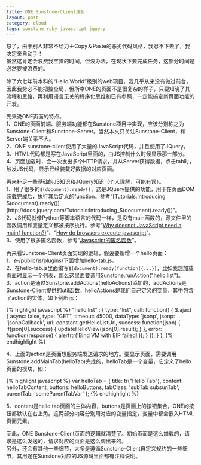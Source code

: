 ```yaml
---
title: ONE Sunstone-Client浅析
layout: post
category: cloud
tags: sunstone ruby javascript jquery
---
```


怒了，由于别人非常不给力＋Copy＆Paste的恶劣代码风格，我忍不下去了，我决定亲自动手！  
虽然这肯定会浪费我宝贵的时间，但没办法，在现状下要完成任务，这部分时间是必然要被浪费的。  

除了六七年前本科的“Hello World”级别的web项目，我几乎从来没有做过前台，因此我势必不能把控全局，但所幸ONE的页面不是很复杂的样子，只要知晓了其流程和思路，再利用语言无关的程序化思维和已有参照，一定能搞定新页面功能的开发。  

先来说ONE页面的特点。  
1、ONE的页面前端、服务端功能都在Sunstone项目中实现，应该分别称之为Sunstone-Client和Sunstone-Server。当然本文只关注Sunstone-Client，和Server端关系不大。  
2、ONE sunstone-client使用了大量的JavaScript代码，并且使用了JQuery。  
3、HTML代码都是写在JavaScript里面的，由JS控制什么时候显示那一部分。  
4、页面加载时，会一次发出多个HTTP请求，并从Server获得数据，点击tab时，触发JS代码，显示已经装载好数据的对应页面。  

再来补足一些基础的JS知识和JQuery知识（个人理解，可能有误）。  
1、用了很多的`$(document).ready()`，这是JQuery提供的功能，用于在页面DOM装载完成后，执行其后定义的function。参考“[Tutorials:Introducing $(document).ready()](http://docs.jquery.com/Tutorials:Introducing_$(document).ready())”。  
2、JS代码就像Python等脚本语言的代码一样，是没有main函数的，源文件里的函数调用和变量定义都被按序执行。参考“[Why doesnot JavaScript need a main( function?)](http://stackoverflow.com/questions/9015836/why-doesnt-javascript-need-a-main-function)”、“[How do browsers execute javascript](http://stackoverflow.com/questions/5317190/how-do-browsers-execute-javascript)”。  
3、使用了很多匿名函数，参考“[Javascript的匿名函数](http://dancewithnet.com/2008/05/07/javascript-anonymous-function/)”。  

再来看Sunstone-Client页面实现的逻辑，假设要新增一个hello页面：  
1、在/public/js/plugins/下面增加hello-tab.js。  
2、在hello-tab.js里面编写`$(document).ready(function({...})`，比如我想加载页面时显示一个列表，那么这里面要调用Sunstone.runAction("hello.list")。  
3、action是通过Sunstone.addActions(helloActions)添加的，addActions是Sunstone-Client提供的util函数，helloActions是我们自己定义的变量，其中包含了action的实体，如下例所示：  

{% highlight javascript %}
"hello.list" : {
	type: "list",
	call: function() {
		$.ajax( {
			async: false,
			type: "GET",
			timeout: 45000, 
			dataType: 'jsonp',
			jsonp: 'jsonpCallback',
			url: constant.getHelloListUrl,
			success: function(json) {
				if(json[0].success) {
					updateHelloView(json[0].result);
				}
			},
			error: function(response) {
				alert(tr('Bind VM with EIP failed!'));
			}
		});
	}
},
{% endhighlight %}

4、上面的action是页面想服务端发送请求的地方。要显示页面，需要调用Sunstone.addMainTab(helloTab)完成的，helloTab是一个变量，它定义了hello页面的模块，如：  

{% highlight javascript %}
var helloTab = {
	title: tr("Hello Tab"),
	content: helloTabContent,
	buttons: helloButtons,
	tabClass: 'subTab subsunTab',
	parentTab: 'someParentTabVar'
};
{% endhighlight %}

5、content是hello tab页面的主体内容，buttons是页面上的按钮集合，ONE的按钮都默认在右上角。这两部分内容分别用对应的变量指定，变量中都会嵌入HTML页面元素。  

至此，ONE Sunstone-Client页面的逻辑就清楚了。初始页面是这么加载的，请求是这么发送的，请求对应的页面是这么调出来的。  
另外，还会有其他一些细节，大多是遵循Sunstone-Client自定义规约的一些细节，其用途在Sunstone对应的JS源码里面都有注释说明。
